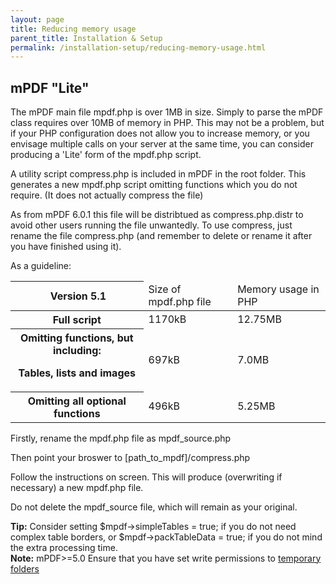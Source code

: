 ```yaml
---
layout: page
title: Reducing memory usage
parent_title: Installation & Setup
permalink: /installation-setup/reducing-memory-usage.html
---
```


<div id="bpmbook" class="bpmbook" style="direction:ltr;">
<div class="topic_user_field">
<div id="U0">
<h2>mPDF "Lite"</h2>
<p>The mPDF main file <span class="filename">mpdf.php</span> is over 1MB in size. Simply to parse the mPDF class requires over 10MB of memory in PHP. This may not be a problem, but if your PHP configuration does not allow you to increase memory, or you envisage multiple calls on your server at the same time, you can consider producing a 'Lite' form of the mpdf.php script.</p>
<p>A utility script <span class="filename">compress.php</span> is included in mPDF in the root folder. This generates a new <span class="filename">mpdf.php</span> script omitting functions which you do not require. (It does not actually compress the file)</p>
<p>As from mPDF 6.0.1 this file will be distribtued as compress.php.distr to avoid other users running the file unwantedly. To use compress, just rename the file compress.php (and remember to delete or rename it after you have finished using it).</p>
<p>As a guideline:</p>
<table class="bpmTopnTailC"> <thead>
<tr> <th>&nbsp;Version 5.1

</th>
<td>Size of mpdf.php file</td>
<td>Memory usage in PHP</td>
</tr>
</thead> <tbody>
<tr> <th>Full script</th>
<td>1170kB</td>
<td>12.75MB</td>
</tr>
<tr> <th>Omitting functions, but including:

Tables, lists and images</th>
<td>697kB</td>
<td>7.0MB</td>
</tr>
<tr> <th>Omitting all optional functions</th>
<td>496kB</td>
<td>5.25MB</td>
</tr>
</tbody> </table>
<p>Firstly, rename the <span class="filename">mpdf.php</span> file as <span class="filename">mpdf_source.php</span></p>
<p>Then point your broswer to <span class="filename">[path_to_mpdf]/compress.php</span></p>
<p>Follow the instructions on screen. This will produce (overwriting if necessary) a new <span class="filename">mpdf.php</span> file.</p>
<p>Do not delete the <span class="filename">mpdf_source</span> file, which will remain as your original.</p>

<div class="alert alert-info" role="alert"><b>Tip:</b> Consider setting <span class="parameter">$mpdf-&gt;simpleTables = true;</span> if you do not need complex table borders, or <span class="parameter">$mpdf-&gt;packTableData = true;</span> if you do not mind the extra processing time.</div>

<div class="alert alert-info" role="alert"><b>Note:</b> mPDF&gt;=5.0 Ensure that you have set write permissions to <a href="{{ "/installation-setup/folders-for-temporary-files.html" | prepend: site.baseurl }}">temporary folders</a></div>
</div>
</div>

